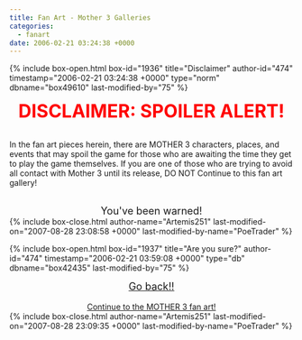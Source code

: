 ```yaml
---
title: Fan Art - Mother 3 Galleries
categories:
  - fanart
date: 2006-02-21 03:24:38 +0000
---
```

{% include box-open.html box-id="1936" title="Disclaimer" author-id="474" timestamp="2006-02-21 03:24:38 +0000" type="norm" dbname="box49610" last-modified-by="75" %}
<center><font color="red" size="+3"><b>DISCLAIMER: SPOILER ALERT!</b></font></center><br />

In the fan art pieces herein, there are MOTHER 3 characters, places, and events that may spoil the game for those who are awaiting the time they get to play the game themselves.  If you are one of those who are trying to avoid all contact with Mother 3 until its release, DO NOT Continue to this fan art gallery!
<br /><br />

<center><font size="+1">You've been warned!</font></center>
{% include box-close.html author-name="Artemis251" last-modified-on="2007-08-28 23:08:58 +0000" last-modified-by-name="PoeTrader" %}

{% include box-open.html box-id="1937" title="Are you sure?" author-id="474" timestamp="2006-02-21 03:59:08 +0000" type="db" dbname="box42435" last-modified-by="75" %}
<center><a href="http://starmen.net/fanart/"><font size="+1">Go back!!</font></a><br /><br /><a href="http://starmen.net/fanart/galleriesm3.php">Continue to the MOTHER 3 fan art!</a></center>
{% include box-close.html author-name="Artemis251" last-modified-on="2007-08-28 23:09:35 +0000" last-modified-by-name="PoeTrader" %}
